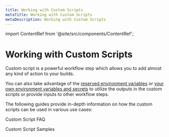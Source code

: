 ```yaml
---
title: Working with Custom Scripts
metaTitle: Working with Custom Scripts
metaDescription: Working with Custom Scripts
---
```


import ContentRef from '@site/src/components/ContentRef';

# Working with Custom Scripts

Custom script is a powerful workflow step which allows you to add almost any kind of action to your builds.

You can also take advantage of the [reserved environment variables](/environment-variables/appcircle-specific-environment-variables) or [your own environment variables and secrets](/environment-variables/managing-variables) to utilize the outputs in the custom scripts or provide inputs to other workflow steps.

The following guides provide in-depth information on how the custom scripts can be used in various use cases:

<ContentRef url="./custom-script-faq">Custom Script FAQ</ContentRef>

<ContentRef url="./custom-script-samples">Custom Script Samples</ContentRef>
